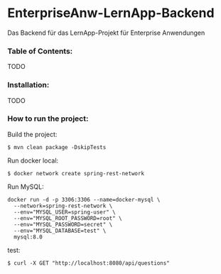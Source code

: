 # EnterpriseAnw-LernApp-Backend
Das Backend für das LernApp-Projekt für Enterprise Anwendungen

### Table of Contents:  
TODO

### Installation:
TODO

### How to run the project:

Build the project:
```
$ mvn clean package -DskipTests
```
Run docker local:
```
$ docker network create spring-rest-network
```
Run MySQL:
```
docker run -d -p 3306:3306 --name=docker-mysql \
  --network=spring-rest-network \
  --env="MYSQL_USER=spring-user" \
  --env="MYSQL_ROOT_PASSWORD=root" \
  --env="MYSQL_PASSWORD=secret" \
  --env="MYSQL_DATABASE=test" \
  mysql:8.0
```
  
test:
```
$ curl -X GET "http://localhost:8080/api/questions"
```
